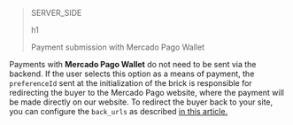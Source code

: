 > SERVER_SIDE
>
> h1
>
> Payment submission with Mercado Pago Wallet

Payments with **Mercado Pago Wallet** do not need to be sent via the backend. If the user selects this option as a means of payment, the `preferenceId` sent at the initialization of the brick is responsible for redirecting the buyer to the Mercado Pago website, where the payment will be made directly on our website. To redirect the buyer back to your site, you can configure the `back_urls` as described [in this article.](/developers/en/docs/checkout-bricks/payment-brick/additional-customization/preferences#bookmark_redirect_the_buyer_to_your_site)